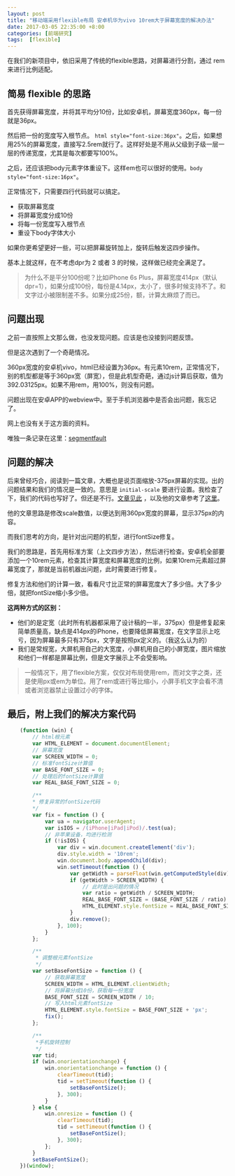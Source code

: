 ```yaml
---
layout: post
title: "移动端采用flexible布局 安卓机华为vivo 10rem大于屏幕宽度的解决办法"
date: 2017-03-05 22:35:00 +8:00
categories: [前端研究]
tags:  [flexible]
---
```


在我们的新项目中，依旧采用了传统的flexible思路，对屏幕进行分割，通过 rem 来进行比例适配。

## 简易 flexible 的思路

首先获得屏幕宽度，并将其平均分10份，比如安卓机，屏幕宽度360px，每一份就是36px。

然后把一份的宽度写入根节点。 `html style="font-size:36px"`。之后，如果想用25%的屏幕宽度，直接写2.5rem就行了。这样好处是不用从父级到子级一层一层的传递宽度，尤其是每次都要写100%。

之后，还应该把body元素字体重设下。这样em也可以很好的使用。`body style="font-size:16px"`。

正常情况下，只需要四行代码就可以搞定。

* 获取屏幕宽度
* 将屏幕宽度分成10份
* 将每一份宽度写入根节点
* 重设下body字体大小

如果你更希望更好一些，可以把屏幕旋转加上，旋转后触发这四步操作。

基本上就这样，在不考虑dpr为 2 或者 3 的时候，这样做已经完全满足了。

> 为什么不是平分100份呢？比如iPhone 6s Plus，屏幕宽度414px（默认dpr=1），如果分成100份，每份是4.14px，太小了，很多时候支持不了。和文字过小被限制差不多。如果分成25份，额，计算太麻烦了而已。

## 问题出现

之前一直按照上文那么做，也没发现问题。应该是也没接到问题反馈。

但是这次遇到了一个奇葩情况。

360px宽度的安卓机vivo，html已经设置为36px。有元素10rem，正常情况下，别的机型都是等于360px宽（屏宽），但是此机型奇葩，通过js计算后获取，值为392.03125px。如果不用rem，用100%，则没有问题。

问题出现在安卓APP的webview中。至于手机浏览器中是否会出问题，我忘记了。

网上也没有关于这方面的资料。

唯独一条记录在这里：[segmentfault](https://segmentfault.com/q/1010000006851410)

## 问题的解决

后来曾经巧合，阅读到一篇文章，大概也是说页面缩放-375px屏幕的实现。出的问题结果和我们的情况是一致的。意思是 `initial-scale` 要进行设置。我检查了下，我们的代码也写好了。但还是不行。[文章见此](https://github.com/ShowJoy-com/showjoy-blog/issues/6) ，以及他的文章参考了[这里](http://lvdada.org/2016/01/28/viewport-and-flexibleJs/)。

他的文章思路是修改scale数值，以便达到用360px宽度的屏幕，显示375px的内容。

而我们思考的方向，是针对出问题的机型，进行fontSize修复。

我们的思路是，首先用标准方案（上文四步方法），然后进行检查。安卓机全部要添加一个10rem元素，检查其计算宽度和屏幕宽度的比例，如果10rem元素超过屏幕宽度了，那就是当前机器出问题，此时需要进行修复。

修复方法和他们的计算一致，看看尺寸比正常的屏幕宽度大了多少倍。大了多少倍，就把fontSize缩小多少倍。


**这两种方式的区别：**

* 他们的是定宽（此时所有机器都采用了设计稿的一半，375px）但是修复起来简单质量高，缺点是414px的iPhone，也要降低屏幕宽度，在文字显示上吃亏，因为屏幕最多只有375px，文字是按照px定义的。（我这么认为的）
* 我们是常规宽，大屏机用自己的大宽度，小屏机用自己的小屏宽度，图片缩放和他们一样都是屏幕比例，但是文字展示上不会受影响。


> 一般情况下，用了flexible方案，仅仅对布局使用rem，而对文字之类，还是使用px或em为单位。用了rem或进行等比缩小，小屏手机文字会看不清或者浏览器禁止设置过小的字体。

## 最后，附上我们的解决方案代码

```js
    (function (win) {
        // html根元素
        var HTML_ELEMENT = document.documentElement;
        // 屏幕宽度
        var SCREEN_WIDTH = 0;
        // 标准fontSize计算值
        var BASE_FONT_SIZE = 0;
        // 处理后的fontSize计算值
        var REAL_BASE_FONT_SIZE = 0;

        /**
        * 修复异常的fontSize代码
        */
        var fix = function () {
            var ua = navigator.userAgent;
            var isIOS = /(iPhone|iPad|iPod)/.test(ua);
            // 非苹果设备，均进行检测
            if (!isIOS) {
                var div = win.document.createElement('div');
                div.style.width = '10rem';
                win.document.body.appendChild(div);
                win.setTimeout(function () {
                    var getWidth = parseFloat(win.getComputedStyle(div).width);
                    if (getWidth > SCREEN_WIDTH) {
                        // 此时是出问题的情况
                        var ratio = getWidth / SCREEN_WIDTH;
                        REAL_BASE_FONT_SIZE = (BASE_FONT_SIZE / ratio).toFixed(4);
                        HTML_ELEMENT.style.fontSize = REAL_BASE_FONT_SIZE + 'px';
                    }
                    div.remove();
                }, 100);
            }
        };

        /**
         * 调整根元素fontSize
         */
        var setBaseFontSize = function () {
            // 获取屏幕宽度
            SCREEN_WIDTH = HTML_ELEMENT.clientWidth;
            // 将屏幕分成10份，获取每一份宽度
            BASE_FONT_SIZE = SCREEN_WIDTH / 10;
            // 写入html元素fontSize
            HTML_ELEMENT.style.fontSize = BASE_FONT_SIZE + 'px';
            fix();
        };

        /**
         *手机旋转控制
         */
        var tid;
        if (win.onorientationchange) {
            win.onorientationchange = function () {
                clearTimeout(tid);
                tid = setTimeout(function () {
                    setBaseFontSize();
                }, 300);
            }
        } else {
            win.onresize = function () {
                clearTimeout(tid);
                tid = setTimeout(function () {
                    setBaseFontSize();
                }, 300);
            };
        }
        setBaseFontSize();
    })(window);
```